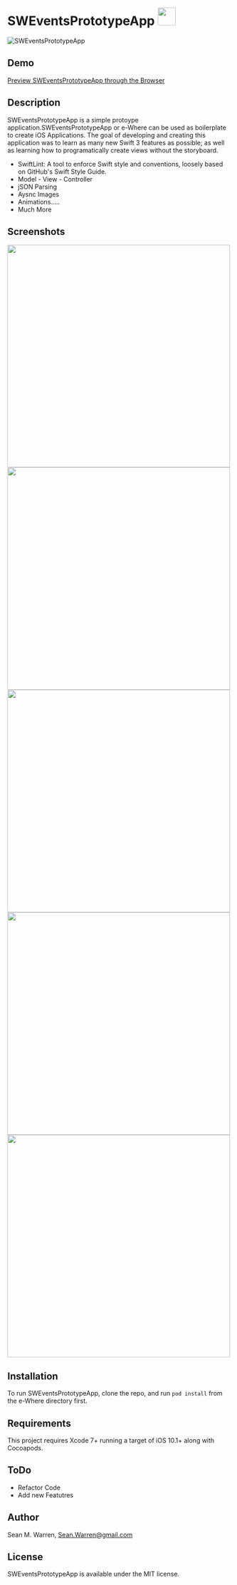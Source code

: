 # SWEventsPrototypeApp <img src="http://i.imgur.com/tP7IwZg.png" width="40px" height="40px">

![SWEventsPrototypeApp](http://i.imgur.com/dTQoP7H.png)

## Demo
[Preview SWEventsPrototypeApp through the Browser](https://appetize.io/app/eqr5wyu7ygx975prk1c6muum5r?device=iphone7plus&scale=50&orientation=portrait&osVersion=10.2)


## Description
SWEventsPrototypeApp is a simple protoype application.SWEventsPrototypeApp or e-Where can be used as boilerplate to create iOS Applications. The goal of developing and creating this application was to learn as many new Swift 3 features as possible; as well as learning how to programatically create views without the storyboard.

- SwiftLint: A tool to enforce Swift style and conventions, loosely based on GitHub's Swift Style Guide.
- Model - View - Controller 
- jSON Parsing
- Aysnc Images
- Animations.....
- Much More


## Screenshots
<img src="http://i.imgur.com/nBVKTWd.jpg" widht="500px" height="500px"><img src="http://i.imgur.com/C70XfdK.jpg" widht="500px" height="500px"><img src="http://i.imgur.com/gROcznO.jpg" widht="500px" height="500px"><img src="http://i.imgur.com/Z8n8KQQ.png" widht="500px" height="500px"><img src="http://i.imgur.com/gRxcdyG.png)" widht="500px" height="500px">

## Installation  

To run SWEventsPrototypeApp, clone the repo, and run `pod install` from the e-Where directory first.

## Requirements

This project requires Xcode 7+ running a target of iOS 10.1+ along with Cocoapods.

## ToDo

- Refactor Code
- Add new Featutres

## Author

Sean M. Warren, Sean.Warren@gmail.com

## License

SWEventsPrototypeApp is available under the MIT license.
